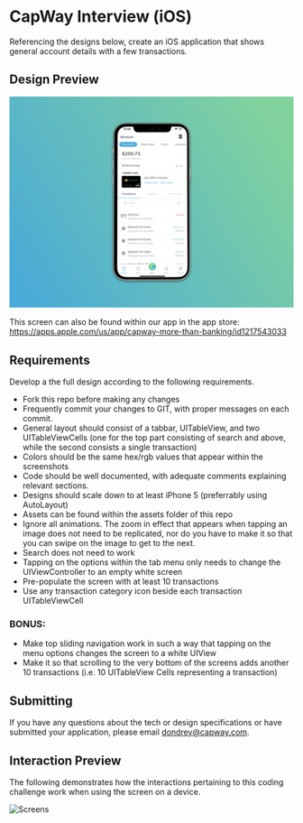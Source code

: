 # CapWay Interview (iOS)
Referencing the designs below, create an iOS application that shows general account details with a few transactions.

## Design Preview

![Screens](readme-assets/preview.png)


This screen can also be found within our app in the app store: 
https://apps.apple.com/us/app/capway-more-than-banking/id1217543033


## Requirements

Develop a the full design according to the following requirements.

- Fork this repo before making any changes
- Frequently commit your changes to GIT, with proper messages on each commit.
- General layout should consist of a tabbar, UITableView, and two UITableViewCells (one for the top part consisting of search and above, while the second consists a single transaction)
- Colors should be the same hex/rgb values that appear within the screenshots
- Code should be well documented, with adequate comments explaining relevant sections.
- Designs should scale down to at least iPhone 5 (preferrably using AutoLayout)
- Assets can be found within the assets folder of this repo
- Ignore all animations. The zoom in effect that appears when tapping an image does not need to be replicated, nor do you have to make it so that you can swipe on the image to get to the next.
- Search does not need to work
- Tapping on the options within the tab menu only needs to change the UIViewController to an empty white screen
- Pre-populate the screen with at least 10 transactions
- Use any transaction category icon beside each transaction UITableViewCell

### BONUS:
- Make top sliding navigation work in such a way that tapping on the menu options changes the screen to a white UIView
- Make it so that scrolling to the very bottom of the screens adds another 10 transactions (i.e. 10 UITableView Cells representing a transaction)

## Submitting
If you have any questions about the tech or design specifications or have submitted your application, please email dondrey@capway.com.


## Interaction Preview

The following demonstrates how the interactions pertaining to this coding challenge work when using the screen on a device. 

![Screens](readme-assets/screen.gif)
